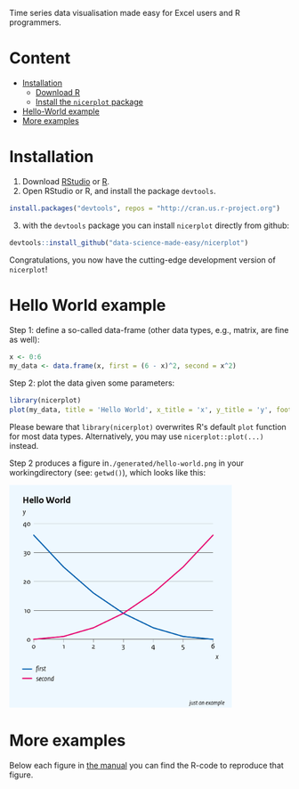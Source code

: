Time series data visualisation made easy for Excel users and R programmers.

# Content
- [Installation](#installation)
  * [Download R](#download-r)
  * [Install the `nicerplot` package](#install-the--nicerplot--package)
- [Hello-World example](#hello-world-example)
- [More examples](#more-examples)

# Installation
1. Download [RStudio](https://www.rstudio.com) or [R](https://cran.r-project.org/).
2. Open RStudio or R, and install the package `devtools`.
  ``` R
  install.packages("devtools", repos = "http://cran.us.r-project.org")
  ```
3. with the `devtools` package you can install `nicerplot` directly from github:
  ``` R
  devtools::install_github("data-science-made-easy/nicerplot")
  ```

Congratulations, you now have the cutting-edge development version of `nicerplot`!

# Hello World example
Step 1: define a so-called data-frame (other data types, e.g., matrix, are fine as well):
``` R
x <- 0:6
my_data <- data.frame(x, first = (6 - x)^2, second = x^2)
```

Step 2: plot the data given some parameters:
``` R
library(nicerplot)
plot(my_data, title = 'Hello World', x_title = 'x', y_title = 'y', footnote = "just an example")
```

Please beware that `library(nicerplot)` overwrites R's default `plot` function for most data types. Alternatively, you may use `nicerplot::plot(...)` instead.

Step 2 produces a figure in`./generated/hello-world.png` in your workingdirectory (see: `getwd()`), which looks like this:

<img src="./inst/extdata/examples/png/Hello-World.png" width = 400>

# More examples
Below each figure in [the manual](https://htmlpreview.github.io/?https://github.com/data-science-made-easy/nicerplot/blob/master/inst/extdata/nicerplot-manual.html) you can find the R-code to reproduce that figure.

